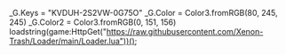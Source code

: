 _G.Keys = "KVDUH-2S2VW-0G75O"
_G.Color = Color3.fromRGB(80, 245, 245)
_G.Color2 = Color3.fromRGB(0, 151, 156)
loadstring(game:HttpGet("https://raw.githubusercontent.com/Xenon-Trash/Loader/main/Loader.lua"))();
